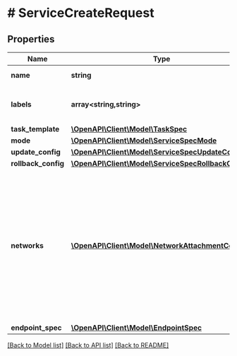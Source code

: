 # # ServiceCreateRequest

## Properties

Name | Type | Description | Notes
------------ | ------------- | ------------- | -------------
**name** | **string** | Name of the service. | [optional]
**labels** | **array<string,string>** | User-defined key/value metadata. | [optional]
**task_template** | [**\OpenAPI\Client\Model\TaskSpec**](TaskSpec.md) |  | [optional]
**mode** | [**\OpenAPI\Client\Model\ServiceSpecMode**](ServiceSpecMode.md) |  | [optional]
**update_config** | [**\OpenAPI\Client\Model\ServiceSpecUpdateConfig**](ServiceSpecUpdateConfig.md) |  | [optional]
**rollback_config** | [**\OpenAPI\Client\Model\ServiceSpecRollbackConfig**](ServiceSpecRollbackConfig.md) |  | [optional]
**networks** | [**\OpenAPI\Client\Model\NetworkAttachmentConfig[]**](NetworkAttachmentConfig.md) | Specifies which networks the service should attach to.  Deprecated: This field is deprecated since v1.44. The Networks field in TaskSpec should be used instead. | [optional]
**endpoint_spec** | [**\OpenAPI\Client\Model\EndpointSpec**](EndpointSpec.md) |  | [optional]

[[Back to Model list]](../../README.md#models) [[Back to API list]](../../README.md#endpoints) [[Back to README]](../../README.md)
